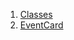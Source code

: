 1.  [Classes](widgets_event_card/#classes)
2.  [EventCard](widgets_event_card/EventCard-class.html)
